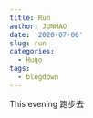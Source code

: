 ```yaml
---
title: Run
author: JUNHAO
date: '2020-07-06'
slug: run
categories:
  - Hugo
tags:
  - blogdown
---
```

  This evening 跑步去